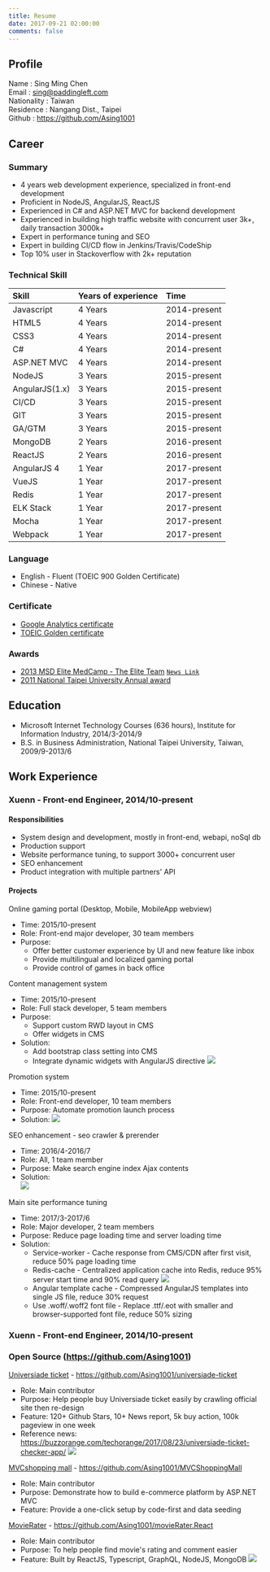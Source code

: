 ```yaml
---
title: Resume
date: 2017-09-21 02:00:00
comments: false
---
```


## Profile

Name : Sing Ming Chen  
Email : sing@paddingleft.com  
Nationality : Taiwan  
Residence : Nangang Dist., Taipei  
Github : https://github.com/Asing1001

## Career

### Summary

- 4 years web development experience, specialized in front-end development
- Proficient in NodeJS, AngularJS, ReactJS
- Experienced in C# and ASP.NET MVC for backend development
- Experienced in building high traffic website with concurrent user 3k+, daily transaction 3000k+
- Expert in performance tuning and SEO
- Expert in building CI/CD flow in Jenkins/Travis/CodeShip
- Top 10% user in Stackoverflow with 2k+ reputation

### Technical Skill

| Skill          | Years of experience | Time         |
| :------------- | :------------------ | :----------- |
| Javascript     | 4 Years             | 2014-present |
| HTML5          | 4 Years             | 2014-present |
| CSS3           | 4 Years             | 2014-present |
| C#             | 4 Years             | 2014-present |
| ASP.NET MVC    | 4 Years             | 2014-present |
| NodeJS         | 3 Years             | 2015-present |
| AngularJS(1.x) | 3 Years             | 2015-present |
| CI/CD          | 3 Years             | 2015-present |
| GIT            | 3 Years             | 2015-present |
| GA/GTM         | 3 Years             | 2015-present |
| MongoDB        | 2 Years             | 2016-present |
| ReactJS        | 2 Years             | 2016-present |
| AngularJS 4    | 1 Year              | 2017-present |
| VueJS          | 1 Year              | 2017-present |
| Redis          | 1 Year              | 2017-present |
| ELK Stack      | 1 Year              | 2017-present |
| Mocha          | 1 Year              | 2017-present |
| Webpack        | 1 Year              | 2017-present |

### Language

- English - Fluent (TOEIC 900 Golden Certificate)
- Chinese - Native

### Certificate

- [Google Analytics certificate](https://www.google.com/partners/?hl=zh-TW#i_profile;idtf=100241582365266596912)
- [TOEIC Golden certificate](https://goo.gl/photos/gGjX7pcqvkGqMoZB8)

### Awards

- [2013 MSD Elite MedCamp - The Elite Team](https://goo.gl/photos/kSca7Xf9csrJ2bsd8) [`News Link`](http://bit.ly/1B7iH4H)
- [2011 National Taipei University Annual award](https://goo.gl/photos/QtC9zUMR6qgHiVME7)

## Education

- Microsoft Internet Technology Courses (636 hours), Institute for Information Industry, 2014/3-2014/9
- B.S. in Business Administration, National Taipei University, Taiwan, 2009/9-2013/6

## Work Experience

### Xuenn - Front-end Engineer, 2014/10-present

#### Responsibilities

- System design and development, mostly in front-end, webapi, noSql db
- Production support
- Website performance tuning, to support 3000+ concurrent user
- SEO enhancement
- Product integration with multiple partners' API

#### Projects

Online gaming portal (Desktop, Mobile, MobileApp webview)
  - Time: 2015/10-present
  - Role: Front-end major developer, 30 team members  
  - Purpose:
    - Offer better customer experience by UI and new feature like inbox
    - Provide multilingual and localized gaming portal
    - Provide control of games in back office
    
Content management system
  - Time: 2015/10-present
  - Role: Full stack developer, 5 team members
  - Purpose: 
    - Support custom RWD layout in CMS
    - Offer widgets in CMS
  - Solution:
    - Add bootstrap class setting into CMS
    - Integrate dynamic widgets with AngularJS directive
    ![](https://github.com/Asing1001/system-diagrams/blob/master/CMS.jpg?raw=true)
    
Promotion system
  - Time: 2015/10-present
  - Role: Front-end developer, 10 team members
  - Purpose: Automate promotion launch process    
  - Solution: 
    ![](https://github.com/Asing1001/system-diagrams/blob/master/promotion-uml-uc.jpg?raw=true)
    
SEO enhancement - seo crawler & prerender
  - Time: 2016/4-2016/7
  - Role: All, 1 team member
  - Purpose: Make search engine index Ajax contents
  - Solution:  
    ![](https://github.com/Asing1001/system-diagrams/blob/master/seo-crawler-prerender.jpg?raw=true)
    
Main site performance tuning
  - Time: 2017/3-2017/6
  - Role: Major developer, 2 team members
  - Purpose: Reduce page loading time and server loading time
  - Solution:
    - Service-worker - Cache response from CMS/CDN after first visit, reduce 50% page loading time
    - Redis-cache - Centralized application cache into Redis, reduce 95% server start time and 90% read query
    ![](https://raw.githubusercontent.com/Asing1001/system-diagrams/master/centralized-cache.jpg)
    - Angular template cache - Compressed AngularJS templates into single JS file, reduce 30% request
    - Use .woff/.woff2 font file - Replace .ttf/.eot with smaller and browser-supported font file, reduce 50% sizing
    
### Xuenn - Front-end Engineer, 2014/10-present


### Open Source (https://github.com/Asing1001)

[Universiade ticket](http://ticket.mvrater.com/) - https://github.com/Asing1001/universiade-ticket
  - Role: Main contributor
  - Purpose: Help people buy Universiade ticket easily by crawling official site then re-design
  - Feature: 120+ Github Stars, 10+ News report, 5k buy action, 100k pageview in one week
  - Reference news: https://buzzorange.com/techorange/2017/08/23/universiade-ticket-checker-app/
    ![](https://github.com/Asing1001/system-diagrams/blob/master/universiade-ticket.jpg?raw=true)

[MVCshopping mall](http://wecarestore.azurewebsites.net/) -  https://github.com/Asing1001/MVCShoppingMall
  - Role: Main contributor
  - Purpose: Demonstrate how to build e-commerce platform by ASP.NET MVC
  - Feature: Provide a one-click setup by code-first and data seeding

[MovieRater](https://www.mvrater.com/) - https://github.com/Asing1001/movieRater.React
  - Role: Main contributor
  - Purpose: To help people find movie's rating and comment easier
  - Feature: Built by ReactJS, Typescript, GraphQL, NodeJS, MongoDB
    ![](https://github.com/Asing1001/system-diagrams/blob/master/mvrater.jpg?raw=true)
